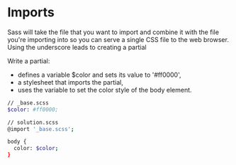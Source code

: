 # Imports

Sass will take the file that you want to import and combine it with the file you're importing 
into so you can serve a single CSS file to the web browser.
Using the underscore leads to creating a partial

Write a partial:
- defines a variable $color and sets its value to '#ff0000',
- a stylesheet that imports the partial,
-  uses the variable to set the color style of the body element.

```sh
// _base.scss
$color: #ff0000;

// solution.scss
@import '_base.scss';

body {
  color: $color;
}
```
